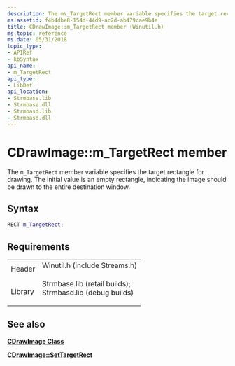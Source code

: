 ```yaml
---
description: The m\_TargetRect member variable specifies the target rectangle for drawing. The initial value is an empty rectangle, indicating the image should be drawn to the entire destination window.
ms.assetid: f4b4dbe8-154d-44d9-ac2d-ab479cae9b4e
title: CDrawImage::m_TargetRect member (Winutil.h)
ms.topic: reference
ms.date: 05/31/2018
topic_type: 
- APIRef
- kbSyntax
api_name: 
- m_TargetRect
api_type: 
- LibDef
api_location: 
- Strmbase.lib
- Strmbase.dll
- Strmbasd.lib
- Strmbasd.dll
---
```


# CDrawImage::m\_TargetRect member

The `m_TargetRect` member variable specifies the target rectangle for drawing. The initial value is an empty rectangle, indicating the image should be drawn to the entire destination window.

## Syntax


```C++
RECT m_TargetRect;
```



## Requirements



|                    |                                                                                                                                                                                            |
|--------------------|--------------------------------------------------------------------------------------------------------------------------------------------------------------------------------------------|
| Header<br/>  | <dl> <dt>Winutil.h (include Streams.h)</dt> </dl>                                                                                   |
| Library<br/> | <dl> <dt>Strmbase.lib (retail builds); </dt> <dt>Strmbasd.lib (debug builds)</dt> </dl> |



## See also

<dl> <dt>

[**CDrawImage Class**](cdrawimage.md)
</dt> <dt>

[**CDrawImage::SetTargetRect**](cdrawimage-settargetrect.md)
</dt> </dl>

 

 




